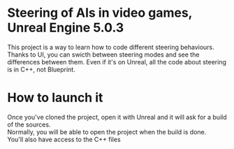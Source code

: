 # Steering of AIs in video games, Unreal Engine 5.0.3

This project is a way to learn how to code different steering behaviours.
Thanks to UI, you can swicth between steering modes and see the differences between them.
Even if it's on Unreal, all the code about steering is in C++, not Blueprint.

# How to launch it

Once you've cloned the project, open it with Unreal and it will ask for a build of the sources.  
Normally, you will be able to open the project when the build is done.  
You'll also have access to the C++ files  

